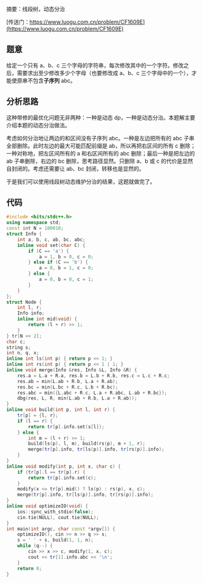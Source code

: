 摘要：线段树，动态分治

[传送门：https://www.luogu.com.cn/problem/CF1609E](https://www.luogu.com.cn/problem/CF1609E)

## 题意

给定一个只有 a、b、c 三个字母的字符串，每次修改其中的一个字符。修改之后，需要求出至少修改多少个字母（也要修改成 a、b、c 三个字母中的一个），才能使原串不包含**子序列** abc。

## 分析思路

这种带修的最优化问题无非两种：一种是动态 dp，一种是动态分治。本题解主要介绍本题的动态分治做法。

考虑如何分治地让两边的和区间没有子序列 abc。一种是左边把所有的 abc 子串全部删除。此时左边的最大可能匹配前缀是 ab，所以再把右区间的所有 c 删除；一种对称地，把左区间所有的 a 和右区间所有的 abc 删除；最后一种是把左边的 ab 子串删除，右边的 bc 删除，思考路径显然。只删除 a、b 或 c 的代价是显然自封闭的。考虑还需要让 ab、bc 封闭，转移也是显然的。

于是我们可以使用线段树动态维护分治的结果，这题就做完了。

## 代码

```cpp
#include <bits/stdc++.h>
using namespace std;
const int N = 100010;
struct Info {
    int a, b, c, ab, bc, abc;
    inline void set(char C) {
        if (C == 'a') {
            a = 1, b = 0, c = 0;
        } else if (C == 'b') {
            a = 0, b = 1, c = 0;
        } else {
            a = 0, b = 0, c = 1;
        }
    }
};
struct Node {
    int l, r;
    Info info;
    inline int mid(void) {
        return (l + r) >> 1;
    }
} tr[N << 2];
char c;
string s;
int n, q, x;
inline int ls(int p) { return p << 1; }
inline int rs(int p) { return p << 1 | 1; }
inline void merge(Info &res, Info &L, Info &R) {
    res.a = L.a + R.a, res.b = L.b + R.b, res.c = L.c + R.c;
    res.ab = min(L.ab + R.b, L.a + R.ab);
    res.bc = min(L.bc + R.c, L.b + R.bc);
    res.abc = min({L.abc + R.c, L.a + R.abc, L.ab + R.bc});
    dbg(res, L, R, min(L.ab + R.b, L.a + R.ab));
}
inline void build(int p, int l, int r) {
    tr[p] = {l, r};
    if (l == r) {
        return tr[p].info.set(s[l]);
    } else {
        int m = (l + r) >> 1;
        build(ls(p), l, m), build(rs(p), m + 1, r);
        merge(tr[p].info, tr[ls(p)].info, tr[rs(p)].info);
    }
}
inline void modify(int p, int x, char c) {
    if (tr[p].l == tr[p].r) {
        return tr[p].info.set(c);
    }
    modify(x <= tr[p].mid() ? ls(p) : rs(p), x, c);
    merge(tr[p].info, tr[ls(p)].info, tr[rs(p)].info);
}
inline void optimizeIO(void) {
    ios::sync_with_stdio(false);
    cin.tie(NULL), cout.tie(NULL);
}
int main(int argc, char const *argv[]) {
    optimizeIO(), cin >> n >> q >> s;
    s = ' ' + s, build(1, 1, n);
    while (q--) {
        cin >> x >> c, modify(1, x, c);
        cout << tr[1].info.abc << '\n';
    }
    return 0;
}

```
